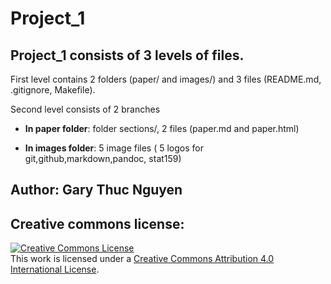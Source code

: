# Project_1

## Project_1 consists of 3 levels of files. 

First level contains 2 folders (paper/ and images/) and 3 files (README.md, .gitignore, Makefile). 

Second level consists of 2 branches

* **In paper folder**: folder sections/, 2 files (paper.md and paper.html)

* **In images folder**: 5 image files ( 5 logos for git,github,markdown,pandoc, stat159)


## Author: Gary Thuc Nguyen

## Creative commons license:

 <a rel="license" href="http://creativecommons.org/licenses/by/4.0/"><img alt="Creative Commons License" style="border-width:0" src="https://i.creativecommons.org/l/by/4.0/88x31.png" /></a><br />This work is licensed under a <a rel="license" href="http://creativecommons.org/licenses/by/4.0/">Creative Commons Attribution 4.0 International License</a>.